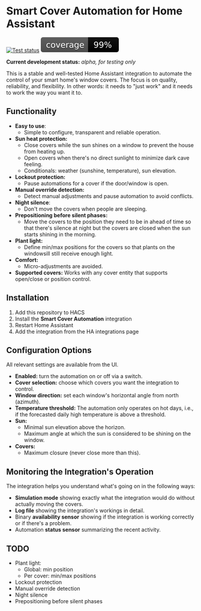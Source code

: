 # Smart Cover Automation for Home Assistant

[![Test status](https://github.com/helgeklein/ha-smart-cover-automation/actions/workflows/test.yml/badge.svg)](https://github.com/helgeklein/ha-smart-cover-automation/actions/workflows/test.yml)
[![Test coverage](https://raw.githubusercontent.com/helgeklein/ha-smart-cover-automation/main/.github/badges/coverage.svg)](htmlcov/index.html)

**Current development status:** *alpha, for testing only*

This is a stable and well-tested Home Assistant integration to automate the control of your smart home's window covers. The focus is on quality, reliability, and flexibility. In other words: it needs to "just work" and it needs to work the way you want it to.

## Functionality

- **Easy to use**:
	- Simple to configure, transparent and reliable operation.
- **Sun heat protection:**
	- Close covers while the sun shines on a window to prevent the house from heating up.
	- Open covers when there's no direct sunlight to minimize dark cave feeling.
	- Conditionals: weather (sunshine, temperature), sun elevation.
- **Lockout protection:**
	- Pause automations for a cover if the door/window is open.
- **Manual override detection:**
	- Detect manual adjustments and pause automation to avoid conflicts.
- **Night silence**:
	- Don't move the covers when people are sleeping.
- **Prepositioning before silent phases:**
	- Move the covers to the position they need to be in ahead of time so that there's silence at night but the covers are closed when the sun starts shining in the morning.
- **Plant light:**
	- Define min/max positions for the covers so that plants on the windowsill still receive enough light.
- **Comfort:**
	- Micro-adjustments are avoided.
- **Supported covers:** Works with any cover entity that supports open/close or position control.

## Installation

1. Add this repository to HACS
2. Install the **Smart Cover Automation** integration
3. Restart Home Assistant
4. Add the integration from the HA integrations page

## Configuration Options

All relevant settings are available from the UI.

- **Enabled:** turn the automation on or off via a switch.
- **Cover selection:** choose which covers you want the integration to control.
- **Window direction:** set each window's horizontal angle from north (azimuth).
- **Temperature threshold:** The automation only operates on hot days, i.e., if the forecasted daily high temperature is above a threshold.
- **Sun:**
	- Minimal sun elevation above the horizon.
	- Maximum angle at which the sun is considered to be shining on the window.
- **Covers:**
	- Maximum closure (never close more than this).

## Monitoring the Integration's Operation

The integration helps you understand what's going on in the following ways:

- **Simulation mode** showing exactly what the integration would do without actually moving the covers.
- **Log file** showing the integration's workings in detail.
- Binary **availability sensor** showing if the integration is working correctly or if there's a problem.
- Automation **status sensor** summarizing the recent activity.

## TODO

- Plant light:
	- Global: min position
    - Per cover: min/max positions
- Lockout protection
- Manual override detection
- Night silence
- Prepositioning before silent phases
